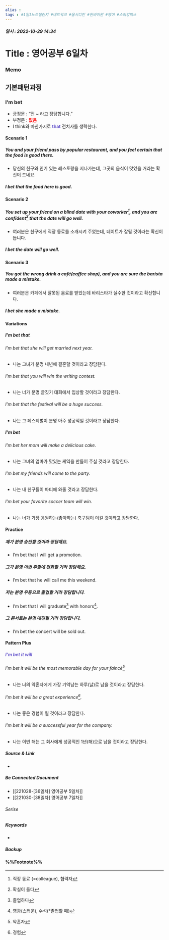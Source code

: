 ```yaml
---
alias : 
tags : #1일1노트챌린지 #네트워크 #옵시디언 #원바이원 #영어 #스피킹맥스
---
```


##### 일시 : 2022-10-29 14:34

# Title : 영어공부 6일차

### Memo

## 기본패턴과정

### I’m bet
- 긍정문 : “전 ~ 라고 장담합니다.”
- 부정문 : **<font color="Red">없음</font>**
- I think와 마찬가지로 **<font color="SlateBlue">that</font>** 전치사를 생략한다.

#### Scenario 1

##### You and your friend pass by popular restaurant, and you feel certain that the food is good there.
- 당신의 친구와 인기 있는 레스토랑을 지나가는데, 그곳의 음식이 맛있을 거라는 확신이 드네요.

##### I bet that the food here is good.

#### Scenario 2

##### You set up your friend on a blind date with your coworker[^1], and you are confident[^2] that the date will go well.
- 여러분은 친구에게 직장 동료를 소개시켜 주었는데, 데이트가 잘될 것이라는 확신이 듭니다.

##### I bet the date will go well.

#### Scenario 3

##### You got the wrong drink a café(caffee shop), and you are sure the barista made a mistake.
- 여러분은 카페에서 잘못된 음료를 받았는데 바리스타가 실수한 것이라고 확신합니다.

##### I bet she made a mistake.

#### Variations

##### I’m bet that

###### I’m bet that she will get married next year.
- 나는 그녀가 분명 내년에 결혼할 것이라고 장담한다.

###### I’m bet that you will win the writing contest.
- 나는 너가 분명 글짓기 대회에서 입상할 것이라고 장담한다.

###### I’m bet that the festival will be a huge success.
- 나는 그 페스티벌이 분명 아주 성공적일 것이라고 장담한다.

##### I’m bet

###### I’m bet her mom will make a delicious cake.
- 나는 그녀의 엄마가 맛있는 케잌을 만들어 주실 것라고 장담한다.

###### I’m bet my friends will come to the party.
- 나는 내 친구들이 파티에 와줄 것라고 장담한다.

###### I’m bet your favorite soccer team will win.
- 나는 너가 가장 응원하는(좋아하는) 축구팀이 이길 것이라고 장담한다.

#### Practice

##### 제가 분명 승진할 것이라 장담해요.
- I’m bet that I will get a promotion.

##### 그가 분명 이번 주말에 전화할 거라 장담해요.
- I’m bet that he will call me this weekend.

##### 저는 분명 우등으로 졸업할 거라 장담합니다.
- I’m bet that I will graduate[^3] with honors[^4].

##### 그 콘서트는 분명 매진될 거라 장담합니다.
- I’m bet the concert will be sold out.

#### Pattern Plus

##### <font color="SlateBlue">I’m bet it will</font>

###### I’m bet it will be the most memorable day for your faincé[^5]
- 나는 너의 약혼자에게 가장 기억남는 하루(날)로 남을 것이라고 장담한다.

###### I’m bet it will be a great experience[^6].
- 나는 좋은 경험이 될 것이라고 장담한다.

###### I’m bet it will be a successful year for the company.
- 나는 이번 해는 그 회사에게 성공적인 1년(해)으로 남을 것이라고 장담한다.

##### Source & Link
- 

##### Be Connected Document
- [[221028-[36일차] 영어공부 5일차]]
- [[221030-[38일차] 영어공부 7일차]]

###### Serise


##### Keywords
- 

##### Backup


#### %%Footnote%%

[^1]: 직장 동료 (=colleague), 협력자
[^2]: 확실이 들다
[^3]: 졸업하다
[^4]: 영광(스러운), 수석(\*졸업할 때)
[^5]: 약혼자
[^6]: 경험